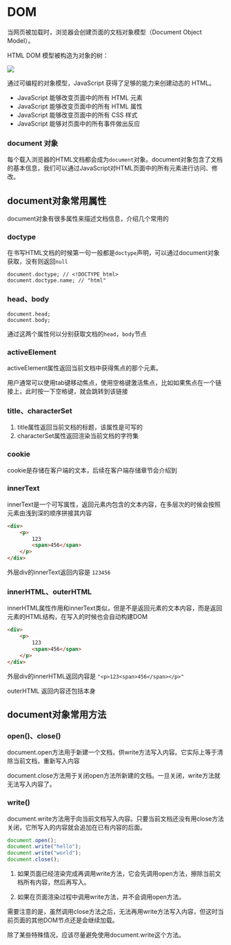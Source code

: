 # DOM

当网页被加载时，浏览器会创建页面的文档对象模型（Document Object Model）。

HTML DOM 模型被构造为对象的树：

![](http://www.w3school.com.cn/i/ct_htmltree.gif)

通过可编程的对象模型，JavaScript 获得了足够的能力来创建动态的 HTML。

- JavaScript 能够改变页面中的所有 HTML 元素
- JavaScript 能够改变页面中的所有 HTML 属性
- JavaScript 能够改变页面中的所有 CSS 样式
- JavaScript 能够对页面中的所有事件做出反应


### document 对象

每个载入浏览器的HTML文档都会成为`document`对象。document对象包含了文档的基本信息，我们可以通过JavaScript对HTML页面中的所有元素进行访问、修改。

## document对象常用属性

document对象有很多属性来描述文档信息，介绍几个常用的

### doctype

在书写HTML文档的时候第一句一般都是`doctype`声明，可以通过document对象获取，没有则返回`null`

```
document.doctype; // <!DOCTYPE html>
document.doctype.name; // "html"

```

### head、body

```
document.head;
document.body;

```

通过这两个属性何以分别获取文档的`head`，`body`节点

### activeElement

activeElement属性返回当前文档中获得焦点的那个元素。

用户通常可以使用tab键移动焦点，使用空格键激活焦点，比如如果焦点在一个链接上，此时按一下空格键，就会跳转到该链接

### title、characterSet

1.  title属性返回当前文档的标题，该属性是可写的
2.  characterSet属性返回渲染当前文档的字符集

### cookie

cookie是存储在客户端的文本，后续在客户端存储章节会介绍到

### innerText

innerText是一个可写属性，返回元素内包含的文本内容，在多层次的时候会按照元素由浅到深的顺序拼接其内容

```html
<div>
    <p>
        123
        <span>456</span>
    </p>
</div>

```

外层div的innerText返回内容是 `123456`

### innerHTML、outerHTML

innerHTML属性作用和innerText类似，但是不是返回元素的文本内容，而是返回元素的HTML结构，在写入的时候也会自动构建DOM

```html
<div>
    <p>
        123
        <span>456</span>
    </p>
</div>

```

外层div的innerHTML返回内容是 `"<p>123<span>456</span></p>"`

outerHTML 返回内容还包括本身

## document对象常用方法

### open()、close()

document.open方法用于新建一个文档，供write方法写入内容。它实际上等于清除当前文档，重新写入内容

document.close方法用于关闭open方法所新建的文档。一旦关闭，write方法就无法写入内容了。

### write()

document.write方法用于向当前文档写入内容。只要当前文档还没有用close方法关闭，它所写入的内容就会追加在已有内容的后面。

```javascript
document.open();
document.write("hello");
document.write("world");
document.close();

```

1.  如果页面已经渲染完成再调用write方法，它会先调用open方法，擦除当前文档所有内容，然后再写入。

2.  如果在页面渲染过程中调用write方法，并不会调用open方法。

需要注意的是，虽然调用close方法之后，无法再用write方法写入内容，但这时当前页面的其他DOM节点还是会继续加载。

除了某些特殊情况，应该尽量避免使用document.write这个方法。

